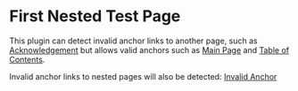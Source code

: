 # First Nested Test Page

This plugin can detect invalid anchor links to another page, such as 
[Acknowledgement](../index.md#BAD_ANCHOR) but allows valid anchors such as
[Main Page](../index.md#mkdocs-htmlproofer-plugin) and
[Table of Contents](../index.md#table-of-contents).

Invalid anchor links to nested pages will also be detected: [Invalid Anchor](./page1.md#BAD_ANCHOR)
